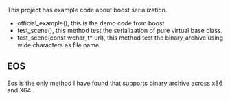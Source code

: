 This project has example code about boost serialization.

- official_example(), this is the demo code from boost
- test_scene(), this method test the serialization of pure virtual base class.
- test_scene(const wchar_t* url), this method test the binary_archive using wide characters as file name.

## EOS

Eos is the only method I have found that supports binary archive across x86 and X64 .
